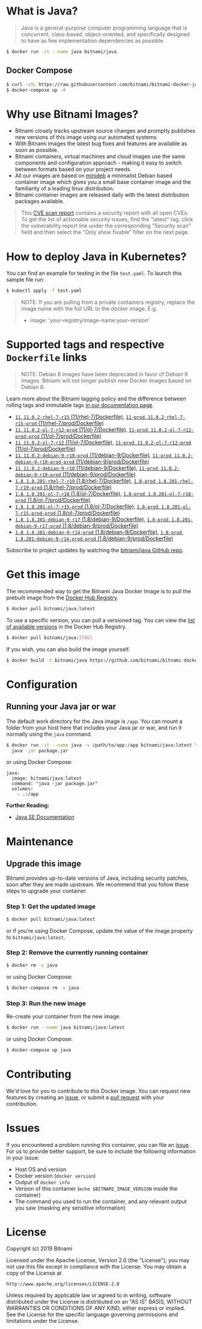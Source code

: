 # What is Java?

> Java is a general-purpose computer programming language that is concurrent, class-based, object-oriented, and specifically designed to have as few implementation dependencies as possible.

```bash
$ docker run -it --name java bitnami/java
```

## Docker Compose

```bash
$ curl -sSL https://raw.githubusercontent.com/bitnami/bitnami-docker-java/master/docker-compose.yml > docker-compose.yml
$ docker-compose up -d
```

# Why use Bitnami Images?

* Bitnami closely tracks upstream source changes and promptly publishes new versions of this image using our automated systems.
* With Bitnami images the latest bug fixes and features are available as soon as possible.
* Bitnami containers, virtual machines and cloud images use the same components and configuration approach - making it easy to switch between formats based on your project needs.
* All our images are based on [minideb](https://github.com/bitnami/minideb) a minimalist Debian based container image which gives you a small base container image and the familiarity of a leading linux distribution.
* Bitnami container images are released daily with the latest distribution packages available.


> This [CVE scan report](https://quay.io/repository/bitnami/java?tab=tags) contains a security report with all open CVEs. To get the list of actionable security issues, find the "latest" tag, click the vulnerability report link under the corresponding "Security scan" field and then select the "Only show fixable" filter on the next page.

# How to deploy Java in Kubernetes?

You can find an example for testing in the file `test.yaml`. To launch this sample file run:

```bash
$ kubectl apply -f test.yaml
```

> NOTE: If you are pulling from a private containers registry, replace the image name with the full URL to the docker image. E.g.
>
> - image: 'your-registry/image-name:your-version'

# Supported tags and respective `Dockerfile` links

> NOTE: Debian 8 images have been deprecated in favor of Debian 9 images. Bitnami will not longer publish new Docker images based on Debian 8.

Learn more about the Bitnami tagging policy and the difference between rolling tags and immutable tags [in our documentation page](https://docs.bitnami.com/containers/how-to/understand-rolling-tags-containers/).


- [`11`, `11.0.2-rhel-7-r15` (11/rhel-7/Dockerfile)](https://github.com/bitnami/bitnami-docker-java/blob/11.0.2-rhel-7-r15/11/rhel-7/Dockerfile), [`11-prod`, `11.0.2-rhel-7-r15-prod` (11/rhel-7/prod/Dockerfile)](https://github.com/bitnami/bitnami-docker-java/blob/11.0.2-rhel-7-r15/11/rhel-7/prod/Dockerfile)
- [`11`, `11.0.2-ol-7-r12-prod` (11/ol-7/Dockerfile)](https://github.com/bitnami/bitnami-docker-java/blob/11.0.2-ol-7-r12-prod/11/ol-7/Dockerfile), [`11-prod`, `11.0.2-ol-7-r12-prod-prod` (11/ol-7/prod/Dockerfile)](https://github.com/bitnami/bitnami-docker-java/blob/11.0.2-ol-7-r12-prod/11/ol-7/prod/Dockerfile)
- [`11`, `11.0.2-ol-7-r12` (11/ol-7/Dockerfile)](https://github.com/bitnami/bitnami-docker-java/blob/11.0.2-ol-7-r12/11/ol-7/Dockerfile), [`11-prod`, `11.0.2-ol-7-r12-prod` (11/ol-7/prod/Dockerfile)](https://github.com/bitnami/bitnami-docker-java/blob/11.0.2-ol-7-r12/11/ol-7/prod/Dockerfile)
- [`11`, `11.0.2-debian-9-r10-prod` (11/debian-9/Dockerfile)](https://github.com/bitnami/bitnami-docker-java/blob/11.0.2-debian-9-r10-prod/11/debian-9/Dockerfile), [`11-prod`, `11.0.2-debian-9-r10-prod-prod` (11/debian-9/prod/Dockerfile)](https://github.com/bitnami/bitnami-docker-java/blob/11.0.2-debian-9-r10-prod/11/debian-9/prod/Dockerfile)
- [`11`, `11.0.2-debian-9-r10` (11/debian-9/Dockerfile)](https://github.com/bitnami/bitnami-docker-java/blob/11.0.2-debian-9-r10/11/debian-9/Dockerfile), [`11-prod`, `11.0.2-debian-9-r10-prod` (11/debian-9/prod/Dockerfile)](https://github.com/bitnami/bitnami-docker-java/blob/11.0.2-debian-9-r10/11/debian-9/prod/Dockerfile)
- [`1.8`, `1.8.201-rhel-7-r19` (1.8/rhel-7/Dockerfile)](https://github.com/bitnami/bitnami-docker-java/blob/1.8.201-rhel-7-r19/1.8/rhel-7/Dockerfile), [`1.8-prod`, `1.8.201-rhel-7-r19-prod` (1.8/rhel-7/prod/Dockerfile)](https://github.com/bitnami/bitnami-docker-java/blob/1.8.201-rhel-7-r19/1.8/rhel-7/prod/Dockerfile)
- [`1.8`, `1.8.201-ol-7-r18` (1.8/ol-7/Dockerfile)](https://github.com/bitnami/bitnami-docker-java/blob/1.8.201-ol-7-r18/1.8/ol-7/Dockerfile), [`1.8-prod`, `1.8.201-ol-7-r18-prod` (1.8/ol-7/prod/Dockerfile)](https://github.com/bitnami/bitnami-docker-java/blob/1.8.201-ol-7-r18/1.8/ol-7/prod/Dockerfile)
- [`1.8`, `1.8.201-ol-7-r15-prod` (1.8/ol-7/Dockerfile)](https://github.com/bitnami/bitnami-docker-java/blob/1.8.201-ol-7-r15-prod/1.8/ol-7/Dockerfile), [`1.8-prod`, `1.8.201-ol-7-r15-prod-prod` (1.8/ol-7/prod/Dockerfile)](https://github.com/bitnami/bitnami-docker-java/blob/1.8.201-ol-7-r15-prod/1.8/ol-7/prod/Dockerfile)
- [`1.8`, `1.8.201-debian-9-r17` (1.8/debian-9/Dockerfile)](https://github.com/bitnami/bitnami-docker-java/blob/1.8.201-debian-9-r17/1.8/debian-9/Dockerfile), [`1.8-prod`, `1.8.201-debian-9-r17-prod` (1.8/debian-9/prod/Dockerfile)](https://github.com/bitnami/bitnami-docker-java/blob/1.8.201-debian-9-r17/1.8/debian-9/prod/Dockerfile)
- [`1.8`, `1.8.201-debian-9-r14-prod` (1.8/debian-9/Dockerfile)](https://github.com/bitnami/bitnami-docker-java/blob/1.8.201-debian-9-r14-prod/1.8/debian-9/Dockerfile), [`1.8-prod`, `1.8.201-debian-9-r14-prod-prod` (1.8/debian-9/prod/Dockerfile)](https://github.com/bitnami/bitnami-docker-java/blob/1.8.201-debian-9-r14-prod/1.8/debian-9/prod/Dockerfile)

Subscribe to project updates by watching the [bitnami/java GitHub repo](https://github.com/bitnami/bitnami-docker-java).

# Get this image

The recommended way to get the Bitnami Java Docker Image is to pull the prebuilt image from the [Docker Hub Registry](https://hub.docker.com/r/bitnami/java).

```bash
$ docker pull bitnami/java:latest
```

To use a specific version, you can pull a versioned tag. You can view the [list of available versions](https://hub.docker.com/r/bitnami/java/tags/) in the Docker Hub Registry.

```bash
$ docker pull bitnami/java:[TAG]
```

If you wish, you can also build the image yourself.

```bash
$ docker build -t bitnami/java https://github.com/bitnami/bitnami-docker-java.git
```

# Configuration

## Running your Java jar or war

The default work directory for the Java image is `/app`. You can mount a folder from your host here that includes your Java jar or war, and run it normally using the `java` command.

```bash
$ docker run -it --name java -v /path/to/app:/app bitnami/java:latest \
  java -jar package.jar
```

or using Docker Compose:

```
java:
  image: bitnami/java:latest
  command: "java -jar package.jar"
  volumes:
    - .:/app
```

**Further Reading:**

  - [Java SE Documentation](https://docs.oracle.com/javase/8/docs/api/)

# Maintenance

## Upgrade this image

Bitnami provides up-to-date versions of Java, including security patches, soon after they are made upstream. We recommend that you follow these steps to upgrade your container.

### Step 1: Get the updated image

```bash
$ docker pull bitnami/java:latest
```

or if you're using Docker Compose, update the value of the image property to `bitnami/java:latest`.

### Step 2: Remove the currently running container

```bash
$ docker rm -v java
```

or using Docker Compose:

```bash
$ docker-compose rm -v java
```

### Step 3: Run the new image

Re-create your container from the new image.

```bash
$ docker run --name java bitnami/java:latest
```

or using Docker Compose:

```bash
$ docker-compose up java
```

# Contributing

We'd love for you to contribute to this Docker image. You can request new features by creating an [issue](https://github.com/bitnami/bitnami-docker-java/issues), or submit a [pull request](https://github.com/bitnami/bitnami-docker-java/pulls) with your contribution.

# Issues

If you encountered a problem running this container, you can file an [issue](https://github.com/bitnami/bitnami-docker-java/issues). For us to provide better support, be sure to include the following information in your issue:

- Host OS and version
- Docker version (`docker version`)
- Output of `docker info`
- Version of this container (`echo $BITNAMI_IMAGE_VERSION` inside the container)
- The command you used to run the container, and any relevant output you saw (masking any sensitive
information)

# License

Copyright (c) 2019 Bitnami

Licensed under the Apache License, Version 2.0 (the "License");
you may not use this file except in compliance with the License.
You may obtain a copy of the License at

    http://www.apache.org/licenses/LICENSE-2.0

Unless required by applicable law or agreed to in writing, software
distributed under the License is distributed on an "AS IS" BASIS,
WITHOUT WARRANTIES OR CONDITIONS OF ANY KIND, either express or implied.
See the License for the specific language governing permissions and
limitations under the License.

